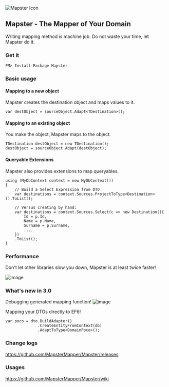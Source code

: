 ![Mapster Icon](https://cloud.githubusercontent.com/assets/5763993/26522718/d16f3e42-4330-11e7-9b78-f8c7402624e7.png)

## Mapster - The Mapper of Your Domain
Writing mapping method is machine job. Do not waste your time, let Mapster do it.

### Get it
```
PM> Install-Package Mapster
```

### Basic usage
#### Mapping to a new object
Mapster creates the destination object and maps values to it.

    var destObject = sourceObject.Adapt<TDestination>();

#### Mapping to an existing object
You make the object, Mapster maps to the object.

    TDestination destObject = new TDestination();
    destObject = sourceObject.Adapt(destObject);

#### Queryable Extensions
Mapster also provides extensions to map queryables.

    using (MyDbContext context = new MyDbContext())
    {
        // Build a Select Expression from DTO
        var destinations = context.Sources.ProjectToType<Destination>().ToList();

        // Versus creating by hand:
        var destinations = context.Sources.Select(c => new Destination(){
            Id = p.Id,
            Name = p.Name,
            Surname = p.Surname,
            ....
        })
        .ToList();
    }

### Performance
Don't let other libraries slow you down, Mapster is at least twice faster!

![image](https://cloud.githubusercontent.com/assets/5763993/26527206/bbde5490-43b8-11e7-8363-34644e5e709e.png)

### What's new in 3.0

Debugging generated mapping function!
![image](https://cloud.githubusercontent.com/assets/5763993/26521773/180427b6-431b-11e7-9188-10c01fa5ba5c.png)

Mapping your DTOs directly to EF6!
```
var poco = dto.BuildAdapter()
              .CreateEntityFromContext(db)
              .AdaptToType<DomainPoco>();
```

### Change logs
https://github.com/MapsterMapper/Mapster/releases

### Usages
https://github.com/MapsterMapper/Mapster/wiki

